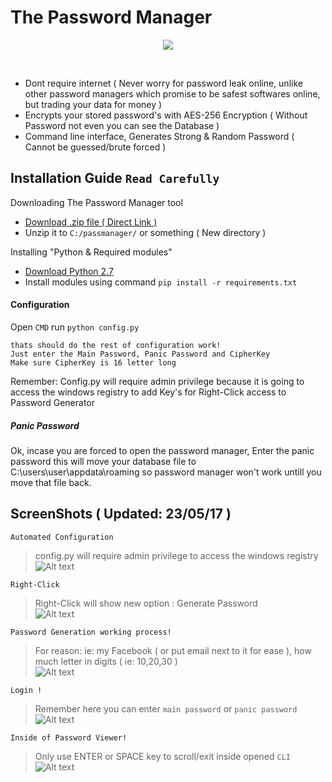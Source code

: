 # The Password Manager
<p align="center">
  <img src="http://orig06.deviantart.net/f419/f/2013/294/b/4/animated_3d_python_powered_logo120frame_apng_by_metallicow-d6rdza2.png">
</p><br />

 * Dont require internet ( Never worry for password leak online, unlike other password managers which promise to be safest softwares online, but trading your data for money ) 
 * Encrypts your stored password's with AES-256 Encryption ( Without Password not even you can see the Database )
 * Command line interface, Generates Strong & Random Password ( Cannot be guessed/brute forced )

## Installation Guide `Read Carefully`
Downloading The Password Manager tool
* [Download .zip file ( Direct Link )](https://codeload.github.com/roothaxor/The-Password-Manager/zip/master)
* Unzip it to `C:/passmanager/` or something ( New directory )

Installing "Python & Required modules"

* [Download Python 2.7](https://www.python.org/downloads/windows/)
* Install modules using command `pip install -r requirements.txt` 

#### Configuration
Open `CMD` run `python config.py`
```
thats should do the rest of configuration work!
Just enter the Main Password, Panic Password and CipherKey
Make sure CipherKey is 16 letter long
```
Remember: Config.py will require admin privilege because it is going to access the windows registry to add Key's for Right-Click access to Password Generator
##### Panic Password

Ok, incase you are forced to open the password manager, Enter the panic password
this will move your database file to C:\users\user\appdata\roaming
so password manager won't work untill you move that file back.

## ScreenShots ( Updated: 23/05/17 )
`Automated Configuration`
> config.py will require admin privilege to access the windows registry<br />
![Alt text](https://github.com/roothaxor/The-Password-Manager/blob/master/Screenshots/config.png)


`Right-Click `
> Right-Click will show new option : Generate Password<br />
![Alt text](https://github.com/roothaxor/The-Password-Manager/blob/master/Screenshots/right_click.png)


`Password Generation working process!`
> For reason: ie: my Facebook ( or put email next to it for ease ), how much letter in digits ( ie: 10,20,30 )<br />
![Alt text](https://github.com/roothaxor/The-Password-Manager/blob/master/Screenshots/pass_gen.png)


`Login !`
> Remember here you can enter `main password` or `panic password`<br />
![Alt text](https://github.com/roothaxor/The-Password-Manager/blob/master/Screenshots/pass_view.png)


`Inside of Password Viewer!`
> Only use ENTER or SPACE key to scroll/exit inside opened `CLI`<br />
![Alt text](https://github.com/roothaxor/The-Password-Manager/blob/master/Screenshots/pass_view_example.png)
